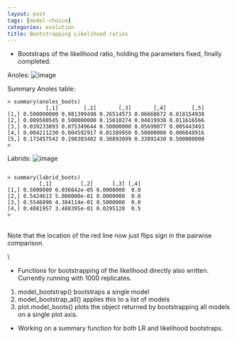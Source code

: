```yaml
---
layout: post
tags: [model-choice]
categories: evolution
title: Bootstrapping Likelihood ratios
---
```







 








-   Bootstraps of the likelihood ratio, holding the parameters fixed,
    finally completed.

Anoles:
![image](http://openwetware.org/images/thumb/4/47/Anoles_LR.png/600px-Anoles_LR.png)

Summary Anoles table:

~~~~ {.de1}
> summary(anoles_boots)
            [,1]        [,2]       [,3]       [,4]        [,5]
[1,] 0.500000000 0.981399498 0.26514573 0.06668672 0.018154938
[2,] 0.009580545 0.500000000 0.15610274 0.04819938 0.011616566
[3,] 0.039233893 0.075349644 0.50000000 0.05699877 0.005443493
[4,] 0.004211230 0.004592917 0.01389950 0.50000000 0.006648916
[5,] 0.173457542 0.198303402 0.38893099 0.33891430 0.500000000
>
~~~~

Labrids:
![image](http://openwetware.org/images/thumb/f/fc/Labrid_LR.png/600px-Labrid_LR.png)

~~~~ {.de1}
 
> summary(labrid_boots)
          [,1]         [,2]      [,3] [,4]
[1,] 0.5000000 6.036842e-05 0.0000000  0.0
[2,] 0.5424613 5.000000e-01 0.0000000  0.0
[3,] 0.5546890 4.384114e-01 0.5000000  0.0
[4,] 0.4081957 3.488395e-01 0.0295128  0.5
>
~~~~

\
 Note that the location of the red line now just flips sign in the
pairwise comparison.

\

-   Functions for bootstrapping of the likelihood directly also written.
    Currently running with 1000 replicates.

1.  model\_bootstrap() bootstraps a single model
2.  model\_bootstrap\_all() applies this to a list of models
3.  plot.model\_boots() plots the object returned by bootstrapping all
    models on a single plot axis.

-   Working on a summary function for both LR and likelihood bootstraps.

